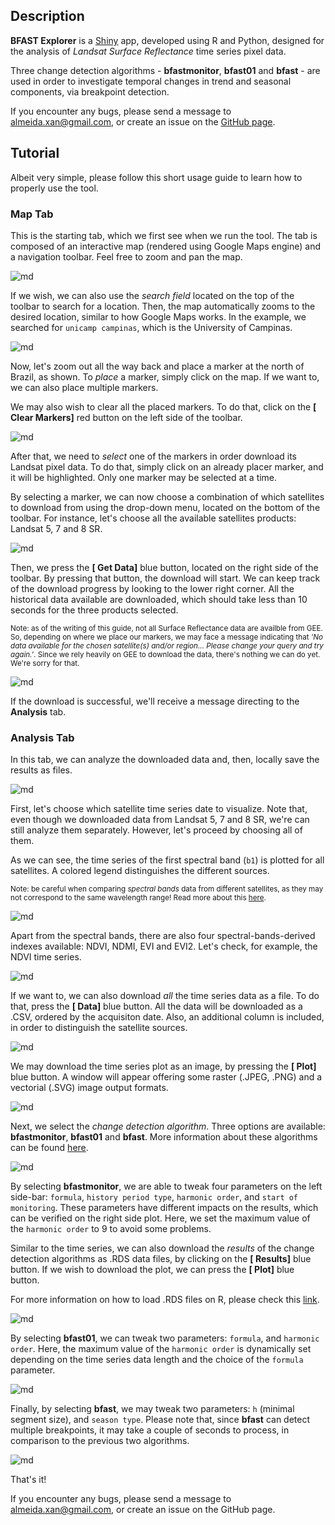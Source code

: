 ## Description

**BFAST Explorer** is a [Shiny](https://shiny.rstudio.com/) app, developed using R and Python, designed for the analysis of *Landsat Surface Reflectance* time series pixel data.

Three change detection algorithms - **bfastmonitor**, **bfast01** and **bfast** - are used in order to investigate temporal changes in trend and seasonal components, via breakpoint detection.

If you encounter any bugs, please send a message to almeida.xan@gmail.com, or create an issue on the [GitHub page](https://github.com/almeidaxan/bfast-explorer/).

## Tutorial

Albeit very simple, please follow this short usage guide to learn how to
properly use the tool.

### Map Tab

This is the starting tab, which we first see when we run the tool. The 
tab is composed of an interactive map (rendered using Google Maps engine)
and a navigation toolbar. Feel free to zoom and pan the map.

![md](./images/tutorial-01.jpg)

If we wish, we can also use the *search field* located on the top of the 
toolbar to search for a location. Then, the map 
automatically zooms to the desired location, similar to how Google Maps 
works. In the example, we searched for `unicamp campinas`, which is the
University of Campinas.

![md](./images/tutorial-02.jpg)

Now, let's zoom out all the way back and place a marker at the north of 
Brazil, as shown. To *place* a marker, simply click on the map. If we want
to, we can also place multiple markers.

We may also wish to clear all the placed markers. To do that, click on the
**[<i class="fa fa-trash"></i> Clear Markers]** red button on the left side
of the toolbar.

![md](./images/tutorial-03.jpg)

After that, we need to *select* one of the markers in order download its 
Landsat pixel data. To do that, simply click on an already placer marker, 
and it will be highlighted. Only one marker may be selected at a time.

By selecting a marker, we can now choose a combination of which satellites
to download from using the drop-down menu, located on the bottom of the 
toolbar. For instance, let's choose all the available satellites products:
Landsat 5, 7 and 8 SR.

![md](./images/tutorial-04.jpg)

Then, we press the **[<i class="fa fa-download"></i> Get Data]** blue 
button, located on the right side of the toolbar. By pressing that button, 
the download will start. We can keep track of the download progress by 
looking to the lower right corner. All the historical data available are 
downloaded, which should take less than 10 seconds for the three products
selected.

<small> Note: as of the writing of this guide, not all Surface Reflectance
data are availble from GEE. So, depending on where we place our markers,
we may face a message indicating that *'No data available for the chosen* 
*satellite(s) and/or region... Please change your query and try again.'*. 
Since we rely heavily on GEE to download the data, there's nothing we can 
do yet. We're sorry for that. </small>

![md](./images/tutorial-05.jpg)

If the download is successful, we'll receive a message directing to the
**<i class='fa fa-bar-chart'></i> Analysis** tab.

### Analysis Tab

In this tab, we can analyze the downloaded data and, then,
locally save the results as files.

![md](./images/tutorial-06.jpg)

First, let's choose which satellite time series date to visualize. Note 
that, even though we downloaded data from Landsat 5, 7 and 8 SR, we're
can still analyze them separately. However, let's proceed by choosing
all of them.

As we can see, the time series of the first spectral band
(`b1`) is plotted for all satellites. A colored legend distinguishes the
different sources.

<small> Note: be careful when comparing *spectral bands* data from 
different satellites, as they may not correspond to the same wavelength range! Read more about this [here](https://landsat.usgs.gov/what-are-band-designations-landsat-satellites). </small>

![md](./images/tutorial-07.jpg)

Apart from the spectral bands, there are also four spectral-bands-derived
indexes available: NDVI, NDMI, EVI and EVI2. Let's check, for example, the
NDVI time series.

![md](./images/tutorial-08.jpg)

If we want to, we can also download *all* the time series data as a file.
To do that, press the **[<i class="fa fa-download"></i> Data]** blue
button. All the data will be downloaded as a .CSV, ordered by the acquisiton
date. Also, an additional column is included, in order to distinguish the
satellite sources.

![md](./images/tutorial-09.jpg)

We may download the time series plot as an image, by pressing the
**[<i class="fa fa-download"></i> Plot]** blue button. A window will appear
offering some raster (.JPEG, .PNG) and a vectorial (.SVG) image output
formats.

![md](./images/tutorial-10.jpg)

Next, we select the *change detection algorithm*. Three options are available: **bfastmonitor**, **bfast01** and **bfast**. More information
about these algorithms can be found [here](http://bfast.r-forge.r-project.org/).

![md](./images/tutorial-11.jpg)

By selecting **bfastmonitor**, we are able to tweak four parameters on the
left side-bar: `formula`, `history period type`, `harmonic order`, and
`start of monitoring`. These parameters have different impacts on the
results, which can be verified on the right side plot. Here, we set the
maximum value of the `harmonic order` to 9 to avoid some problems.

Similar to the time series, we can also download the *results* of the change detection algorithms as .RDS data files, by clicking on the **[<i class="fa fa-download"></i> Results]** blue button. If we wish to download the plot, we can press the **[<i class="fa fa-download"></i> Plot]** blue button.

For more information on how to load .RDS files on R, please check this [link](http://www.fromthebottomoftheheap.net/2012/04/01/saving-and-loading-r-objects/).

![md](./images/tutorial-12.jpg)

By selecting **bfast01**, we can tweak two parameters: `formula`, and `harmonic order`.
Here, the maximum value of the `harmonic order` is dynamically set 
depending on the time series data length and the choice of the `formula`
parameter.

![md](./images/tutorial-13.jpg)

Finally, by selecting **bfast**, we may tweak two parameters: `h` (minimal
segment size), and `season type`. Please note that, since **bfast** can
detect multiple breakpoints, it may take a couple of seconds to process,
in comparison to the previous two algorithms.

![md](./images/tutorial-14.jpg)

That's it!

If you encounter any bugs, please send a message to almeida.xan@gmail.com, or create an issue on the GitHub page.
